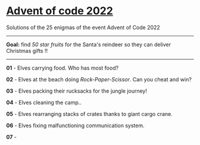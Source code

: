 # [Advent of code 2022](https://adventofcode.com/2022)
Solutions of the 25 enigmas of the event Advent of Code 2022

---
**Goal:** find _50 star fruits_ for the Santa's reindeer so they can deliver Christmas gifts !!

---

**01** - Elves carrying food. Who has most food?

**02** - Elves at the beach doing _Rock-Paper-Scissor_. Can you cheat and win?

**03** - Elves packing their rucksacks for the jungle journey!

**04** - Elves cleaning the camp..

**05** - Elves rearranging stacks of crates thanks to giant cargo crane.

**06** - Elves fixing malfunctioning communication system.

**07** - 
